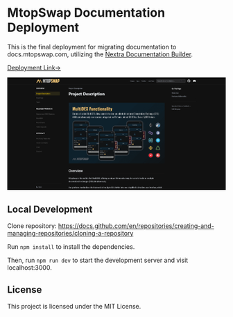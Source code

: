 # MtopSwap Documentation Deployment 

This is the final deployment for migrating documentation to docs.mtopswap.com, utilizing the [Nextra Documentation Builder](https://nextra.site).

[Deployment Link→](https://docs.mtopswap.com/)

[![](public/screenshot.PNG)](https://docs.mtopswap.com/)

## Local Development

Clone repository: https://docs.github.com/en/repositories/creating-and-managing-repositories/cloning-a-repository

Run `npm install` to install the dependencies.

Then, run `npm run dev` to start the development server and visit localhost:3000.

## License

This project is licensed under the MIT License.
